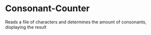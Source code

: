 # Consonant-Counter
Reads a file of characters and determines the amount of consonants, displaying the result
